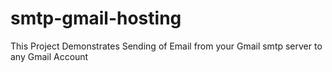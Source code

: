 # smtp-gmail-hosting
This Project Demonstrates Sending of Email from your Gmail smtp server to any Gmail Account
